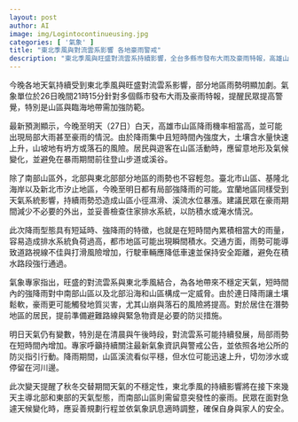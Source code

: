 ```yaml
---
layout: post
author: AI
image: img/Logintocontinueusing.jpg
categories: [ '氣象' ]
title: "東北季風與對流雲系影響 各地豪雨警戒"  
description: "東北季風與旺盛對流雲系持續影響，全台多縣市發布大雨及豪雨特報，高雄山區及北部沿海山區降雨猛烈，短延時強降雨恐引發坍方、落石及瞬間積水，民眾需加強防範並留意最新氣象資訊"  "
---
```

今晚各地天氣持續受到東北季風與旺盛對流雲系影響，部分地區雨勢明顯加劇。氣象單位於26日晚間21時15分針對多個縣市發布大雨及豪雨特報，提醒民眾提高警覺，特別是山區與臨海地帶需加強防範。

最新預測顯示，今晚至明天（27日）白天，高雄市山區降雨機率相當高，並可能出現局部大雨甚至豪雨的情況。由於降雨集中且短時間內強度大，土壤含水量快速上升，山坡地有坍方或落石的風險。居民與遊客在山區活動時，應留意地形及氣候變化，並避免在暴雨期間前往登山步道或溪谷。

除了南部山區外，北部與東北部部分地區的雨勢也不容輕忽。臺北市山區、基隆北海岸以及新北市汐止地區，今晚至明日都有局部強降雨的可能。宜蘭地區同樣受到天氣系統影響，持續雨勢恐造成山區小徑濕滑、溪流水位暴漲。建議民眾在豪雨期間減少不必要的外出，並妥善檢查住家排水系統，以防積水或淹水情況。

此次降雨型態具有短延時、強降雨的特徵，也就是在短時間內累積相當大的雨量，容易造成排水系統負荷過高，都市地區可能出現瞬間積水。交通方面，雨勢可能導致道路視線不佳與打滑風險增加，行駛車輛應降低車速並保持安全距離，避免在積水路段強行通過。

氣象專家指出，旺盛的對流雲系與東北季風結合，為各地帶來不穩定天氣，短時間內的強降雨對中南部山區以及北部沿海和山區構成一定威脅。由於連日降雨讓土壤鬆軟，豪雨更可能觸發地質災害，尤其山崩與落石的風險將提高。對於居住在潛勢地區的居民，提前準備避難路線與緊急物資是必要的防災措施。

明日天氣仍有變數，特別是在清晨與午後時段，對流雲系可能持續發展，局部雨勢在短時間內增加。專家呼籲持續關注最新氣象資訊與警戒公告，並依照各地公所的防災指引行動。降雨期間，山區溪流看似平穩，但水位可能迅速上升，切勿涉水或停留在河川邊。

此次變天提醒了秋冬交替期間天氣的不穩定性，東北季風的持續影響將在接下來幾天主導北部和東部的天氣型態，而南部山區則需留意突發性的豪雨。民眾在面對急遽天候變化時，應妥善規劃行程並依氣象訊息適時調整，確保自身與家人的安全。